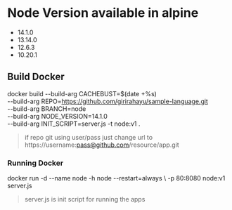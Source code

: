 # Node Version available in alpine
 - 14.1.0
 - 13.14.0
 - 12.6.3
 - 10.20.1

## Build Docker
docker build --build-arg CACHEBUST=$(date +%s) \
--build-arg REPO=https://github.com/girirahayu/sample-language.git \
--build-arg BRANCH=node \
--build-arg NODE_VERSION=14.1.0 \
--build-arg INIT_SCRIPT=server.js -t node:v1 .

> if repo git using user/pass just change url to https://username:pass@github.com/resource/app.git

### Running Docker
docker run -d --name node -h node --restart=always \ 
-p 80:8080 node:v1 server.js

> server.js is init script for running the apps

